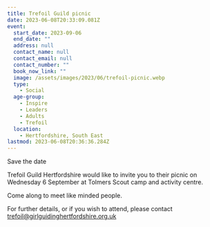 ```yaml
---
title: Trefoil Guild picnic
date: 2023-06-08T20:33:09.081Z
event:
  start_date: 2023-09-06
  end_date: ""
  address: null
  contact_name: null
  contact_email: null
  contact_number: ""
  book_now_link: ""
  image: /assets/images/2023/06/trefoil-picnic.webp
  type:
    - Social
  age-group:
    - Inspire
    - Leaders
    - Adults
    - Trefoil
  location:
    - Hertfordshire, South East
lastmod: 2023-06-08T20:36:36.284Z
---
```

Save the date

Trefoil Guild Hertfordshire would like to invite you to their picnic on Wednesday 6 September at Tolmers Scout camp and activity centre.

Come along to meet like minded people.

For further details, or if you wish to attend, please contact <trefoil@girlguidinghertfordshire.org.uk>
